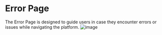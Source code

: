 # Error Page

The Error Page is designed to guide users in case they encounter errors or issues while navigating the platform.
![image](https://github.com/Tech-neophyte/UI-UX-Case-Studies/assets/122295513/e37d2a49-ad30-40f1-a995-6d0b1fe8dfd6)
